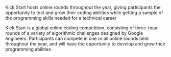 Kick Start hosts online rounds throughout the year, giving participants the opportunity to test and grow their coding abilities while getting a sample of the programming skills needed for a technical career

Kick Start is a global online coding competition, consisting of three-hour rounds of a variety of algorithmic challenges designed by Google engineers. Participants can compete in one or all online rounds held throughout the year, and will have the opportunity to develop and grow their programming abilities

